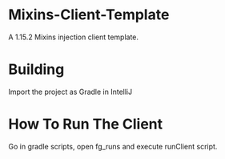 # Mixins-Client-Template
A 1.15.2 Mixins injection client template.

# Building
Import the project as Gradle in IntelliJ

# How To Run The Client
Go in gradle scripts, open fg_runs and execute runClient script.
